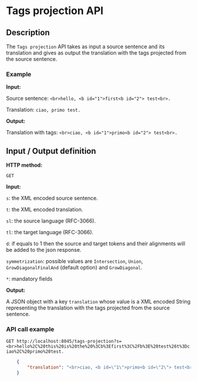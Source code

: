 # Tags projection API

## Description
The ```Tags projection``` API takes as input a source sentence and its translation and gives as output the translation with the tags projected from the source sentence.

### Example

**Input:**

Source sentence:
```<br>hello, <b id="1">first<b id="2"> test<br>.```

Translation:
```ciao, primo test.```

**Output:**

Translation with tags:  ```<br>ciao, <b id="1">primo<b id="2"> test<br>.```

## Input / Output definition

**HTTP method:**

``` GET ```

**Input:**

```s```: the XML encoded source sentence.

```t```: the XML encoded translation.

```sl```: the source language (RFC-3066).

```tl```: the target language (RFC-3066).

```d```: if equals to 1 then the source and target tokens and their alignments will be added to the json response.

```symmetrization```: possible values are `Intersection`, `Union`, `GrowDiagonalFinalAnd` (default option) and `GrowDiagonal`.

```*```: mandatory fields

**Output:**

A JSON object with a key ```translation``` whose value is a XML encoded String representing the translation with the tags projected from the source sentence.

### API call example

```GET http://localhost:8045/tags-projection?s=<br>hello%2C%20this%20is%20the%20%3Cb%3Efirst%3C%2Fb%3E%20test%26t%3Dciao%2C%20primo%20test.```


```json
    {
        "translation": "<br>ciao, <b id=\"1\">primo<b id=\"2\"> test<br>."
    }
```
